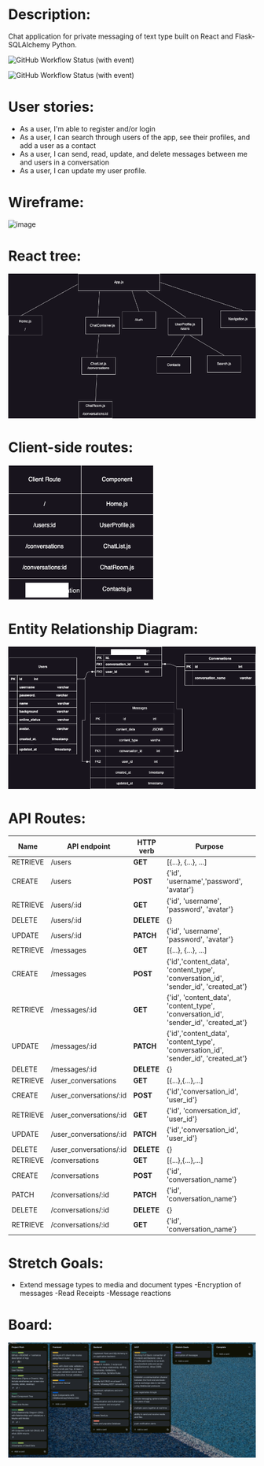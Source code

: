 
# Description: 

Chat application for private messaging of text type built on React and Flask-SQLAlchemy Python.

![GitHub Workflow Status (with event)](https://img.shields.io/github/actions/workflow/status/arimoro2020/Chat-app/security_scan.yml?logo=github&label=GitHub%20Action%20Security%20Scan%20Workflow%20Status)

![GitHub Workflow Status (with event)](https://img.shields.io/github/actions/workflow/status/Arimoro2020/Chat-app/code_quality.yml?logo=GitHub&label=GitHub%20Actions%20Code%20Quality%20Scan%20Workflow%20Status)






# User stories:

- As a user, I'm able to register and/or login
- As a user, I can search through users of the app, see their profiles, and add a user as a contact
- As a user, I can send, read, update, and delete messages between me and users in a conversation 
- As a user, I can update my user profile.


# Wireframe:

![image](https://github.com/Arimoro2020/Chat-app/assets/73043768/20d065cd-aaa5-4253-81bd-7e8026f6d854)




# React tree:

![Alt text](Tree.drawio.png)






# Client-side routes:

![Alt text](client_new.drawio.png)


# Entity Relationship Diagram:

![Alt text](new.drawio.png)



# API Routes:
| **Name** | **API endpoint**   | **HTTP verb** | **Purpose**                                                                          |
|----------|--------------------|---------------|--------------------------------------------------------------------------------------|
| RETRIEVE | /users             | **GET**       | [{...}, {...}, ...]                                                                  |
| CREATE   | /users             | **POST**      | {'id', 'username','password', 'avatar'}                                              |
| RETRIEVE | /users/:id         | **GET**       | {'id', 'username', 'password', 'avatar'}                                             |
| DELETE   | /users/:id         | **DELETE**    | {}                                                                                   |
| UPDATE   | /users/:id         | **PATCH**     | {'id', 'username', 'password', 'avatar'}                                             |
| RETRIEVE | /messages          | **GET**       | [{...}, {...}, ...]                                                                  |
| CREATE   | /messages          | **POST**      | {'id','content_data', 'content_type', 'conversation_id', 'sender_id', 'created_at'}  |
| RETRIEVE | /messages/:id      | **GET**       | {'id', 'content_data', 'content_type', 'conversation_id', 'sender_id', 'created_at'} |
| UPDATE   | /messages/:id      | **PATCH**     | {'id','content_data', 'content_type', 'conversation_id', 'sender_id', 'created_at'}  |
| DELETE   | /messages/:id      | **DELETE**    | {}                                                                                   |
| RETRIEVE | /user_conversations      | **GET**       | [{...},{...},...]                                                                    |
| CREATE   | /user_conversations/:id  | **POST**      | {'id','conversation_id', 'user_id'}                                                  |
| RETRIEVE | /user_conversations/:id  | **GET**       | {'id', 'conversation_id', 'user_id'}                                                 |
| UPDATE   | /user_conversations/:id  | **PATCH**     | {'id','conversation_id', 'user_id'}                                                  |
| DELETE   | /user_conversations/:id  | **DELETE**    | {}                                                                                   |
| RETRIEVE | /conversations     | **GET**       | [{...},{...},...]                                                                    |
| CREATE   | /conversations     | **POST**      | {'id', 'conversation_name'}                                                          |
| PATCH    | /conversations/:id | **PATCH**     | {'id', 'conversation_name'}                                                          |
| DELETE   | /conversations/:id | **DELETE**    | {}                                                                                   |
| RETRIEVE | /conversations/:id | **GET**       | {'id', 'conversation_name'}                                                          |

# Stretch Goals:
- Extend message types to media and document types
-Encryption of messages
-Read Receipts
-Message reactions

# Board:

![Alt text](image-2.png)


